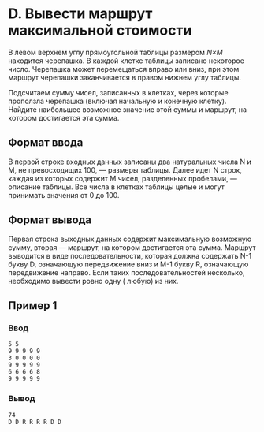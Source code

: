 # D. Вывести маршрут максимальной стоимости

В левом верхнем углу прямоугольной таблицы размером _N×M_ находится черепашка. В каждой клетке таблицы записано
некоторое число. Черепашка может перемещаться вправо или вниз, при этом маршрут черепашки заканчивается в правом нижнем
углу таблицы.

Подсчитаем сумму чисел, записанных в клетках, через которые проползла черепашка (включая начальную и конечную клетку).
Найдите наибольшее возможное значение этой суммы и маршрут, на котором достигается эта сумма.

## Формат ввода

В первой строке входных данных записаны два натуральных числа N и M, не превосходящих 100, — размеры таблицы. Далее идет
N строк, каждая из которых содержит M чисел, разделенных пробелами, — описание таблицы. Все числа в клетках таблицы
целые и могут принимать значения от 0 до 100.

## Формат вывода

Первая строка выходных данных содержит максимальную возможную сумму, вторая — маршрут, на котором достигается эта сумма.
Маршрут выводится в виде последовательности, которая должна содержать N-1 букву D, означающую передвижение вниз и M-1
букву R, означающую передвижение направо. Если таких последовательностей несколько, необходимо вывести ровно одну (
любую) из них.

## Пример 1

### Ввод

    5 5
    9 9 9 9 9
    3 0 0 0 0
    9 9 9 9 9
    6 6 6 6 8
    9 9 9 9 9

### Вывод

    74
    D D R R R R D D

